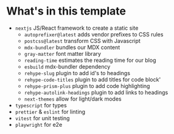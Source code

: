 # What's in this template
- `nextjs` JS/React framework to create a static site
  - `autoprefixer@latest` adds vendor prefixes to CSS rules
  - `postcss@latest` transform CSS with Javascript
  - `mdx-bundler` bundles our MDX content
  - `gray-matter` font matter library
  - `reading-time` estimates the reading time for our blog
  - `esbuild` mdx-bundler dependency
  - `rehype-slug` plugin to add id's to headings
  - `rehype-code-titles` plugin to add titles for code block'
  - `rehype-prism-plus` plugin to add code highlighting
  - `rehype-autolink-headings` plugin to add links to headings
  - `next-themes` allow for light/dark modes
- `typescript` for types
- `prettier` & `eslint` for linting
- `vitest` for unit testing
- `playwright` for e2e